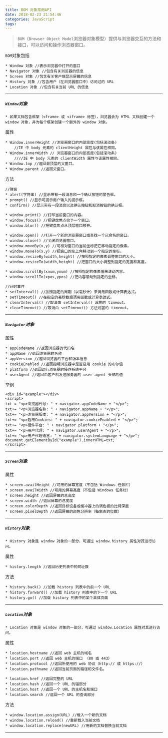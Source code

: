 ```yaml
---
title: BOM 对象常用API
date: 2018-02-23 21:54:46
categories: JavaScript
tags:
---
```


> `BOM`（`Browser Object Model`浏览器对象模型）提供与浏览器交互的方法和接口，可以访问和操作浏览器窗口。

`BOM`对象包括

	* Window 对象 //表示浏览器中打开的窗口  
	* Navigator 对象 //包含有关浏览器的信息  
	* Screen 对象 //包含有关客户端显示屏幕的信息
	* History 对象 //包含用户（在浏览器窗口中）访问过的 URL  
	* Location 对象 //包含有关当前 URL 的信息

---

##### `Window`对象

	* 如果文档包含框架（<frame> 或 <iframe> 标签），浏览器会为 HTML 文档创建一个 window 对象，并为每个框架创建一个额外的 window 对象。

属性

	* Window.innerHeight //浏览器窗口的内部高度(包括滚动条)
		//IE 中 body 元素的 clientHeight 属性与该属性相同。
	* Window.innerWidth // 浏览器窗口的内部宽度(包括滚动条)
		////IE 中 body 元素的 clientWidth 属性与该属性相同。
	* Window.top //返回最顶层的父窗口。
	* Window.parent //返回父窗口。

方法
	
	//弹窗
	* alert(字符串) //显示带有一段消息和一个确认按钮的警告框。
	* prompt() //显示可提示用户输入的提示框。
	* confirm() //显示带有一段消息以及确认按钮和取消按钮的确认框。
	
	* window.print() //打印当前窗口的内容。
	* window.focus() //把键盘焦点给予一个窗口。
	* window.blur() //把键盘焦点从顶层窗口移开。 
	
	* window.open() //打开一个新的浏览器窗口或查找一个已命名的窗口。
	* window.close() //关闭浏览器窗口。
	* window.moveBy(x,y) //可相对窗口的当前坐标把它移动指定的像素。
	* window.moveTo(x,y) //把窗口的左上角移动到一个指定的坐标。
	* window.resizeBy(width,height) //按照指定的像素调整窗口的大小。
	* window.resizeTo(width,height) //把窗口的大小调整到指定的宽度和高度。
	
	* window.scrollBy(xnum,ynum) //按照指定的像素值来滚动内容。
	* window.scrollTo(xpos,ypos) //把内容滚动到指定的坐标。
	
	//计时事件
	* setInterval() //按照指定的周期（以毫秒计）来调用函数或计算表达式。
	* setTimeout() //在指定的毫秒数后调用函数或计算表达式。
	* clearInterval() //取消由 setInterval() 设置的 timeout。
	* clearTimeout() //取消由 setTimeout() 方法设置的 timeout。

---

##### `Navigator`对象

属性
	
	* appCodeName //返回浏览器的代码名
	* appName //返回浏览器的名称
	* appVersion //返回浏览器的平台和版本信息
	* cookieEnabled //返回指明浏览器中是否启用 cookie 的布尔值
	* platform //返回运行浏览器的操作系统平台
	* userAgent //返回由客户机发送服务器的 user-agent 头部的值

举例

	<div id="example"></div>
	<script>
	txt = "<p>浏览器代号: " + navigator.appCodeName + "</p>";
	txt+= "<p>浏览器名称: " + navigator.appName + "</p>";
	txt+= "<p>浏览器版本: " + navigator.appVersion + "</p>";
	txt+= "<p>启用Cookies: " + navigator.cookieEnabled + "</p>";
	txt+= "<p>硬件平台: " + navigator.platform + "</p>";
	txt+= "<p>用户代理: " + navigator.userAgent + "</p>";
	txt+= "<p>用户代理语言: " + navigator.systemLanguage + "</p>";
	document.getElementById("example").innerHTML=txt;
	</script> 

><div id="example"></div>
<script>
	txt = "<p>浏览器代号: " + navigator.appCodeName + "</p>";
	txt+= "<p>浏览器名称: " + navigator.appName + "</p>";
	txt+= "<p>浏览器版本: " + navigator.appVersion + "</p>";
	txt+= "<p>启用Cookies: " + navigator.cookieEnabled + "</p>";
	txt+= "<p>硬件平台: " + navigator.platform + "</p>";
	txt+= "<p>用户代理: " + navigator.userAgent + "</p>";
	txt+= "<p>用户代理语言: " + navigator.systemLanguage + "</p>";
	document.getElementById("example").innerHTML=txt;
</script> 

---
	
##### `Screen`对象

属性

	* screen.availHeight //可用的屏幕宽度（不包括 Windows 任务栏）
	* screen.availWidth //可用的屏幕高度（不包括 Windows 任务栏）
	* screen.height //返回屏幕的总高度
	* screen.width //返回屏幕的总宽度
	* screen.colorDepth //返回目标设备或缓冲器上的调色板的比特深度
	* screen.pixelDepth //返回屏幕的颜色分辨率（每象素的位数）

---	
	
##### `History`对象

	* History 对象是 window 对象的一部分，可通过 window.history 属性对其进行访问。

属性

	* history.length //返回历史列表中的网址数

方法

	* history.back() //加载 history 列表中的前一个 URL
	* history.forward() //加载 history 列表中的下一个 URL
	* history.go() //加载 history 列表中的某个具体页面

---

##### `Location`对象

	* Location 对象是 window 对象的一部分，可通过 window.Location 属性对其进行访问。

属性

	* location.hostname //返回 web 主机的域名
	* location.port //返回 web 主机的端口 （80 或 443）
	* location.protocol //返回所使用的 web 协议（http:// 或 https://）
	* location.pathname //返回当前页面的路径和文件名。
	
	* location.href //返回完整的 URL
	* location.hash //返回一个 URL 的锚部分
	* location.host //返回一个 URL 的主机名和端口
	* location.search //返回一个 URL 的查询部分

方法

	* window.location.assign(URL) //载入一个新的文档
	* window.location.reload() //重新载入当前文档
	* window.location.replace(newURL) //用新的文档替换当前文档	
---	


